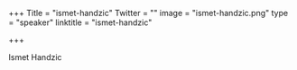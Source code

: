 +++
Title = "ismet-handzic"
Twitter = ""
image = "ismet-handzic.png"
type = "speaker"
linktitle = "ismet-handzic"

+++

Ismet Handzic
